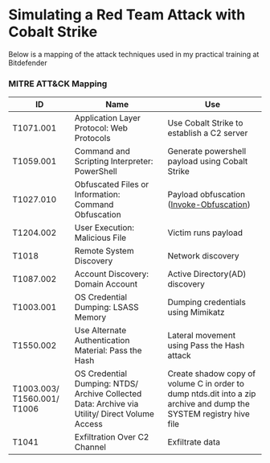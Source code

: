 # Simulating a Red Team Attack with Cobalt Strike
Below is a mapping of the attack techniques used in my practical training at Bitdefender

### MITRE ATT&CK Mapping

| ID  | Name | Use |
| ------------- | ------------- | ------------- |
| T1071.001  | Application Layer Protocol: Web Protocols  | Use Cobalt Strike to establish a C2 server |
| T1059.001  | Command and Scripting Interpreter: PowerShell  | Generate powershell payload using Cobalt Strike |
| T1027.010  | Obfuscated Files or Information: Command Obfuscation  | Payload obfuscation ([Invoke-Obfuscation](https://github.com/danielbohannon/Invoke-Obfuscation)) |
| T1204.002  | User Execution: Malicious File  | Victim runs payload |
| T1018  | Remote System Discovery  | Network discovery |
| T1087.002  | Account Discovery: Domain Account  | Active Directory(AD) discovery |
| T1003.001  | OS Credential Dumping: LSASS Memory  | Dumping credentials using Mimikatz |
| T1550.002  | Use Alternate Authentication Material: Pass the Hash  | Lateral movement using Pass the Hash attack |
| T1003.003/ T1560.001/ T1006  | OS Credential Dumping: NTDS/ Archive Collected Data: Archive via Utility/ Direct Volume Access  | Create shadow copy of volume C in order to dump ntds.dit into a zip archive and dump the SYSTEM registry hive file |
| T1041  | Exfiltration Over C2 Channel  | Exfiltrate data |